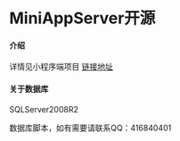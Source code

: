 # MiniAppServer开源

#### 介绍
详情见小程序端项目
[链接地址](https://gitee.com/nosincere/MiniAppClient)

#### 关于数据库
SQLServer2008R2

数据库脚本，如有需要请联系QQ：416840401



